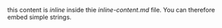this content is _inline_ inside thie _inline-content.md_ file. You can therefore embed simple strings.
